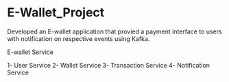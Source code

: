 # E-Wallet_Project
Developed an E-wallet application that provied a payment interface to users with notification on respective events using Kafka.

E-wallet Service

1- User Service
2- Wallet Service
3- Transaction Service
4- Notification Service

